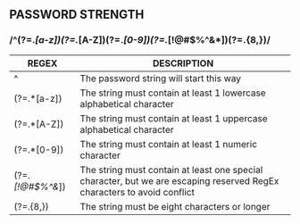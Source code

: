 ## PASSWORD STRENGTH

### /^(?=.*[a-z])(?=.*[A-Z])(?=.*[0-9])(?=.*[!@#\$%\^&\*])(?=.{8,})/

| REGEX           | DESCRIPTION                                 |
|-------------------|----------------------------------------------|
|^ 	             | The password string will start this way |
|(?=.*[a-z])	     | The string must contain at least 1 lowercase alphabetical character|
|(?=.*[A-Z])	     | The string must contain at least 1 uppercase alphabetical character|
|(?=.*[0-9])	     | The string must contain at least 1 numeric character|
|(?=.*[!@#$%^&*]) | The string must contain at least one special character, but we are escaping reserved RegEx characters to avoid conflict|
|(?=.{8,})	       | The string must be eight characters or longer|
